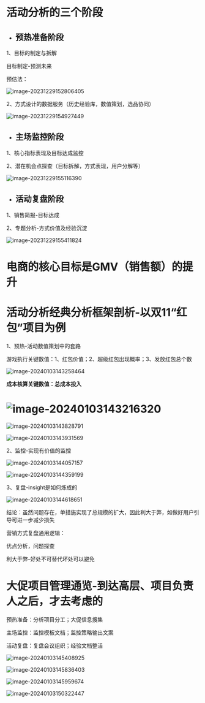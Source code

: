 # 活动分析的三个阶段

- ## 预热准备阶段

1、目标的制定与拆解

目标制定-预测未来

预估法：

![image-20231229152806405](D:\项目\User-portrait\活动分析实战\assets\image-20231229152806405.png)

2、方式设计的数据服务（历史经验库，数值策划，选品协同）

![image-20231229154927449](D:\项目\User-portrait\活动分析实战\assets\image-20231229154927449.png)



- ## 主场监控阶段

1、核心指标表现及目标达成监控

2、潜在机会点探查（目标拆解，方式表现，用户分解等）

![image-20231229155116390](D:\项目\User-portrait\活动分析实战\assets\image-20231229155116390.png)

- ## 活动复盘阶段

1、销售简报-目标达成

2、专题分析-方式价值及经验沉淀

![image-20231229155411824](D:\项目\User-portrait\活动分析实战\assets\image-20231229155411824.png)

# **电商的核心目标是GMV（销售额）的提升**



# 活动分析经典分析框架剖析-以双11“红包”项目为例

1、预热-活动数值策划中的套路

游戏执行关键数值：1、红包价值；2、超级红包出现概率；3、发放红包总个数

![image-20240103143258464](D:\项目\User-portrait\活动分析实战\assets\image-20240103143258464.png)

**成本核算关键数值：总成本投入**

# ![image-20240103143216320](D:\项目\User-portrait\活动分析实战\assets\image-20240103143216320.png)



![image-20240103143828791](D:\项目\User-portrait\活动分析实战\assets\image-20240103143828791.png)

![image-20240103143931569](D:\项目\User-portrait\活动分析实战\assets\image-20240103143931569.png)



2、监控-实现有价值的监控

![image-20240103144057157](D:\项目\User-portrait\活动分析实战\assets\image-20240103144057157.png)

![image-20240103144359199](D:\项目\User-portrait\活动分析实战\assets\image-20240103144359199.png)



3、复盘-insight是如何炼成的

![image-20240103144618651](D:\项目\User-portrait\活动分析实战\assets\image-20240103144618651.png)

结论：虽然问题存在，单措施实现了总规模的扩大，因此利大于弊，如做好用户引导可进一步减少损失

营销方式复盘通用逻辑：

优点分析，问题探查

利大于弊-好处不可替代坏处可以避免





# 大促项目管理通览-到达高层、项目负责人之后，才去考虑的

预热准备：分析项目分工；大促信息搜集

主场监控：监控模板文档；监控策略输出文案

活动复盘：复盘会议组织；经验文档整活



![image-20240103145408925](D:\项目\User-portrait\活动分析实战\assets\image-20240103145408925.png)

![image-20240103145836403](D:\项目\User-portrait\活动分析实战\assets\image-20240103145836403.png)

![image-20240103145959674](D:\项目\User-portrait\活动分析实战\assets\image-20240103145959674.png)

![image-20240103150322447](D:\项目\User-portrait\活动分析实战\assets\image-20240103150322447.png)
